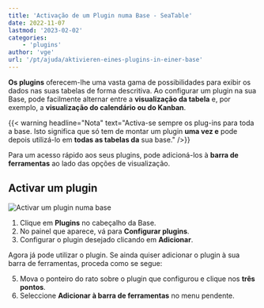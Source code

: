 ```yaml
---
title: 'Activação de um Plugin numa Base - SeaTable'
date: 2022-11-07
lastmod: '2023-02-02'
categories:
    - 'plugins'
author: 'vge'
url: '/pt/ajuda/aktivieren-eines-plugins-in-einer-base'
---
```


**Os plugins** oferecem-lhe uma vasta gama de possibilidades para exibir os dados nas suas tabelas de forma descritiva. Ao configurar um plugin na sua Base, pode facilmente alternar entre a **visualização da tabela** e, por exemplo, a **visualização do calendário ou do Kanban**.

{{< warning  headline="Nota"  text="Activa-se sempre os plug-ins para toda a base. Isto significa que só tem de montar um plugin **uma vez e** pode depois utilizá-lo em **todas as tabelas da** sua base." />}}

Para um acesso rápido aos seus plugins, pode adicioná-los à **barra de ferramentas** ao lado das opções de visualização.

## Activar um plugin

![Activar um plugin numa base](https://seatable.io/wp-content/uploads/2022/11/activate-a-plugin.gif)

1. Clique em **Plugins** no cabeçalho da Base.
2. No painel que aparece, vá para **Configurar plugins**.
3. Configurar o plugin desejado clicando em **Adicionar**.

Agora já pode utilizar o plugin. Se ainda quiser adicionar o plugin à sua barra de ferramentas, proceda como se segue:

5. Mova o ponteiro do rato sobre o plugin que configurou e clique nos **três pontos**.
6. Seleccione **Adicionar à barra de ferramentas** no menu pendente.
